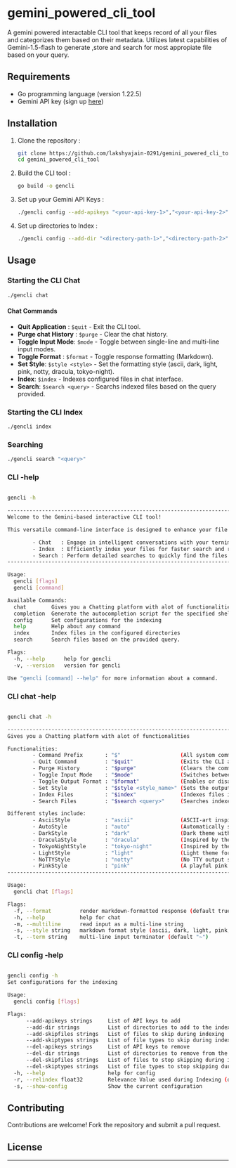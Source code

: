 # gemini_powered_cli_tool
A gemini powered interactable CLI tool that keeps record of all your files and categorizes them based on their metadata. Utilizes latest capabilities of Gemini-1.5-flash to generate ,store and search for most appropiate file based on your query.

## Requirements

- Go programming language (version 1.22.5)
- Gemini API key (sign up [here](https://geminiapi.com))

## Installation

1. Clone the repository :
   ```bash
   git clone https://github.com/lakshyajain-0291/gemini_powered_cli_tool.git
   cd gemini_powered_cli_tool
   ```

2. Build the CLI tool :
   ```bash
   go build -o gencli
   ```

3. Set up your Gemini API Keys :
   ```bash
   ./gencli config --add-apikeys "<your-api-key-1>","<your-api-key-2>"
   ```

4. Set up directories to Index :
   ```bash
   ./gencli config --add-dir "<directory-path-1>","<directory-path-2>"
   ```

## Usage

### Starting the CLI Chat

```bash
./gencli chat
```

#### Chat Commands

- **Quit Application**    : `$quit` -  Exit the CLI tool. 
- **Purge chat History**  : `$purge` - Clear the chat history.
- **Toggle Input Mode**: `$mode` - Toggle between single-line and multi-line input modes.
- **Toggle Format**       : `$format` - Toggle response formatting (Markdown).
- **Set Style**: `$style <style>` - Set the formatting style (ascii, dark, light, pink, notty, dracula, tokyo-night).
- **Index**: `$index` - Indexes configured files in chat interface.
- **Search**: `$search <query>` - Searchs indexed files based on the query provided.


### Starting the CLI Index

```bash
./gencli index
```

### Searching

```bash
./gencli search "<query>"
```

### CLI -help
```bash

gencli -h

-----------------------------------------------------------------------------------------------------------------
Welcome to the Gemini-based interactive CLI tool!

This versatile command-line interface is designed to enhance your file management experience with :

        - Chat   : Engage in intelligent conversations with your ternimal.
        - Index  : Efficiently index your files for faster search and retrieval.
        - Search : Perform detailed searches to quickly find the files you need.
-----------------------------------------------------------------------------------------------------------------

Usage:
  gencli [flags]
  gencli [command]

Available Commands:
  chat        Gives you a Chatting platform with alot of functionalities
  completion  Generate the autocompletion script for the specified shell
  config      Set configurations for the indexing
  help        Help about any command
  index       Index files in the configured directories
  search      Search files based on the provided query.

Flags:
  -h, --help      help for gencli
  -v, --version   version for gencli

Use "gencli [command] --help" for more information about a command.
```

### CLI chat -help
```bash

gencli chat -h

-----------------------------------------------------------------------------------------------------------------
Gives you a Chatting platform with alot of functionalities

Functionalities:
        - Command Prefix       : "$"                   (All system commands start with this prefix)
        - Quit Command         : "$quit"               (Exits the CLI application)
        - Purge History        : "$purge"              (Clears the command history)
        - Toggle Input Mode    : "$mode"               (Switches between single-line and multi-line input modes)
        - Toggle Output Format : "$format"             (Enables or disables formatted output)
        - Set Style            : "$style <style_name>" (Sets the output style.)
        - Index Files          : "$index"              (Indexes files in the specified directory for search purposes)
        - Search Files         : "$search <query>"     (Searches indexed files based on the provided query)

Different styles include:
        - AsciiStyle           : "ascii"               (ASCII-art inspired style)
        - AutoStyle            : "auto"                (Automatically selects the best style based on the terminal)
        - DarkStyle            : "dark"                (Dark theme with high contrast)
        - DraculaStyle         : "dracula"             (Inspired by the Dracula color scheme)
        - TokyoNightStyle      : "tokyo-night"         (Inspired by the Tokyo Night color scheme)
        - LightStyle           : "light"               (Light theme for bright environments)
        - NoTTYStyle           : "notty"               (No TTY output style, minimal formatting)
        - PinkStyle            : "pink"                (A playful pink color scheme)
-----------------------------------------------------------------------------------------------------------------

Usage:
  gencli chat [flags]

Flags:
  -f, --format         render markdown-formatted response (default true)
  -h, --help           help for chat
  -m, --multiline      read input as a multi-line string
  -s, --style string   markdown format style (ascii, dark, light, pink, notty, dracula) (default "auto")
  -t, --term string    multi-line input terminator (default "~")
```

### CLI config -help
```bash

gencli config -h
Set configurations for the indexing

Usage:
  gencli config [flags]

Flags:
      --add-apikeys strings     List of API keys to add
      --add-dir strings         List of directories to add to the index
      --add-skipfiles strings   List of files to skip during indexing
      --add-skiptypes strings   List of file types to skip during indexing
      --del-apikeys strings     List of API keys to remove
      --del-dir strings         List of directories to remove from the index
      --del-skipfiles strings   List of files to stop skipping during indexing
      --del-skiptypes strings   List of file types to stop skipping during indexing
  -h, --help                    help for config
  -r, --relindex float32        Relevance Value used during Indexing (default 0.8)
  -s, --show-config             Show the current configuration
```

## Contributing

Contributions are welcome! Fork the repository and submit a pull request.

## License


---

